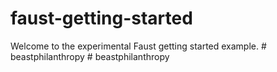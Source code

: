 # faust-getting-started

Welcome to the experimental Faust getting started example.
#   b e a s t p h i l a n t h r o p y  
 # beastphilanthropy
